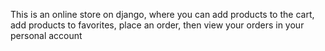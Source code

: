 This is an online store on django, where you can add products to the cart, add products to favorites, place an order, then view your orders in your personal account
